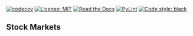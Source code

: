 [![codecov](https://codecov.io/gh/arturogonzalezm/stock_markets/graph/badge.svg?token=P8MDW0U3PU)](https://codecov.io/gh/arturogonzalezm/stock_markets)
[![License: MIT](https://img.shields.io/badge/License-MIT-purple.svg)](https://github.com/arturogonzalezm/stock_markets/blob/master/LICENSE)
[![Read the Docs](https://img.shields.io/readthedocs/:packageName)](https://github.com/arturogonzalezm/stock_markets/wiki)
[![PyLint](https://github.com/arturogonzalezm/stock_markets/actions/workflows/workflow.yml/badge.svg)](https://github.com/arturogonzalezm/stock_markets/actions/workflows/workflow.yml)
[![Code style: black](https://img.shields.io/badge/code%20style-black-000000.svg)](https://github.com/arturogonzalezm/stock_markets)

## Stock Markets
